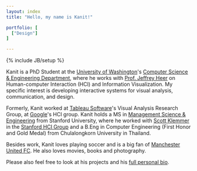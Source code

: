 ```yaml
---
layout: index
title: "Hello, my name is Kanit!"

portfolio: [
  ["Design"]
]

---
```

{% include JB/setup %}

Kanit is a PhD Student at the [University of Washington](http://www.uw.edu)'s [Computer Science & Engineering Department](http://cs.washington.edu), where he works with [Prof. Jeffrey Heer](http://jheer.org) on Human-computer Interaction (HCI) and Information Visualization.  My specific interest is developing interactive systems for visual analysis, communication, and design. 

Formerly, Kanit worked at [Tableau Software](http://www.tableausoftware.com)'s Visual Analysis Research Group, at [Google](http://www.google.com)'s HCI group.  Kanit holds a MS in [Management Science & Engineering](http://msande.stanford.edu) from Stanford University, where he worked with [Scott Klemmer](http://hci.stanford.edu/srk) in the [Stanford HCI Group](http://hci.stanford.edu) and a B.Eng
in Computer Engineering (First Honor and Gold Medal) from Chulalongkorn University in Thailand.




Besides work, Kanit loves playing soccer and is a big fan of [Manchester United FC](http://www.manutd.com]).  He also loves movies, books and photography.  <!--He also blogs both in [English](/blogs.html) and [Thai](http://blog.yellowpigz.com).-->


Please also feel free to look at his projects and his [full personal bio](/bio.html).
